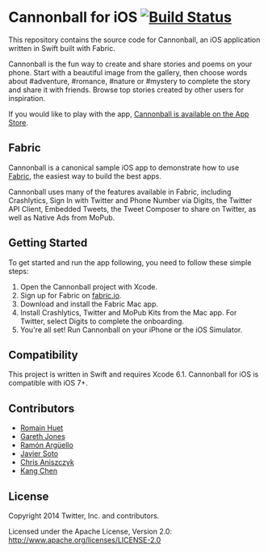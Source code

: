# Cannonball for iOS [![Build Status](https://travis-ci.org/twitterdev/cannonball-ios.svg?branch=master)](https://travis-ci.org/twitterdev/cannonball-ios)

This repository contains the source code for Cannonball, an iOS application written in Swift built with Fabric.

Cannonball is the fun way to create and share stories and poems on your phone. Start with a beautiful image from the gallery, then choose words about #adventure, #romance, #nature or #mystery to complete the story and share it with friends. Browse top stories created by other users for inspiration.

If you would like to play with the app, [Cannonball is available on the App Store](https://itunes.apple.com/us/app/cannonball-magnetic-poetry/id929750075).

## Fabric

Cannonball is a canonical sample iOS app to demonstrate how to use [Fabric](https://dev.twitter.com/fabric/overview), the easiest way to build the best apps.

Cannonball uses many of the features available in Fabric, including Crashlytics, Sign In with Twitter and Phone Number via Digits, the Twitter API Client, Embedded Tweets, the Tweet Composer to share on Twitter, as well as Native Ads from MoPub.

## Getting Started	

To get started and run the app following, you need to follow these simple steps:

1. Open the Cannonball project with Xcode.
2. Sign up for Fabric on [fabric.io](https://fabric.io).
3. Download and install the Fabric Mac app.
4. Install Crashlytics, Twitter and MoPub Kits from the Mac app. For Twitter, select Digits to complete the onboarding.
5. You're all set! Run Cannonball on your iPhone or the iOS Simulator.

## Compatibility

This project is written in Swift and requires Xcode 6.1.
Cannonball for iOS is compatible with iOS 7+.

## Contributors

* [Romain Huet](https://twitter.com/romainhuet)
* [Gareth Jones](https://twitter.com/gpj)
* [Ramón Argüello](https://twitter.com/monchote)
* [Javier Soto](https://twitter.com/Javi)
* [Chris Aniszczyk](https://twitter.com/cra)
* [Kang Chen](https://twitter.com/kang)

## License

Copyright 2014 Twitter, Inc. and contributors.

Licensed under the Apache License, Version 2.0: http://www.apache.org/licenses/LICENSE-2.0
